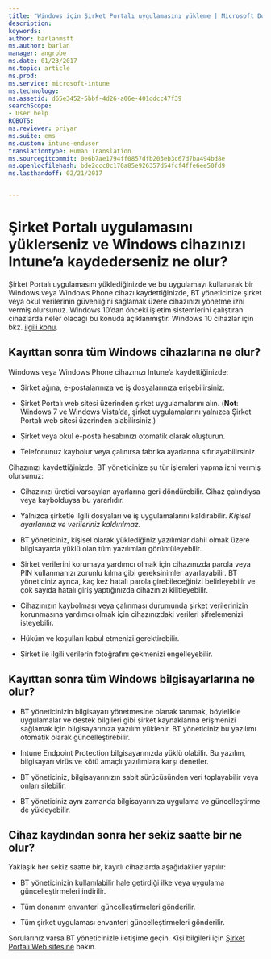 ```yaml
---
title: "Windows için Şirket Portalı uygulamasını yükleme | Microsoft Docs"
description: 
keywords: 
author: barlanmsft
ms.author: barlan
manager: angrobe
ms.date: 01/23/2017
ms.topic: article
ms.prod: 
ms.service: microsoft-intune
ms.technology: 
ms.assetid: d65e3452-5bbf-4d26-a06e-401ddcc47f39
searchScope:
- User help
ROBOTS: 
ms.reviewer: priyar
ms.suite: ems
ms.custom: intune-enduser
translationtype: Human Translation
ms.sourcegitcommit: 0e6b7ae1794ff0857dfb203eb3c67d7ba494bd8e
ms.openlocfilehash: bde2ccc0c170a85e926357d54fcf4ffe6ee50fd9
ms.lasthandoff: 02/21/2017


---
```



# <a name="what-happens-if-you-install-the-company-portal-app-and-enroll-your-windows-device-in-intune"></a>Şirket Portalı uygulamasını yüklerseniz ve Windows cihazınızı Intune’a kaydederseniz ne olur?

Şirket Portalı uygulamasını yüklediğinizde ve bu uygulamayı kullanarak bir Windows veya Windows Phone cihazı kaydettiğinizde, BT yöneticinize şirket veya okul verilerinin güvenliğini sağlamak üzere cihazınızı yönetme izni vermiş olursunuz. Windows 10’dan önceki işletim sistemlerini çalıştıran cihazlarda neler olacağı bu konuda açıklanmıştır. Windows 10 cihazlar için bkz. [ilgili konu](what-happens-if-you-install-the-company-portal-app-and-enroll-your-device-in-intune-windows10.md).

## <a name="what-happens-to-all-windows-devices-after-enrollment"></a>Kayıttan sonra tüm Windows cihazlarına ne olur?
Windows veya Windows Phone cihazınızı Intune’a kaydettiğinizde:

-   Şirket ağına, e-postalarınıza ve iş dosyalarınıza erişebilirsiniz.

-   Şirket Portalı web sitesi üzerinden şirket uygulamalarını alın. (__Not__: Windows 7 ve Windows Vista’da, şirket uygulamalarını yalnızca Şirket Portalı web sitesi üzerinden alabilirsiniz.)

-   Şirket veya okul e-posta hesabınızı otomatik olarak oluşturun.

-   Telefonunuz kaybolur veya çalınırsa fabrika ayarlarına sıfırlayabilirsiniz.

Cihazınızı kaydettiğinizde, BT yöneticinize şu tür işlemleri yapma izni vermiş olursunuz:

-   Cihazınızı üretici varsayılan ayarlarına geri döndürebilir. Cihaz çalındıysa veya kaybolduysa bu yararlıdır.

-   Yalnızca şirketle ilgili dosyaları ve iş uygulamalarını kaldırabilir. *Kişisel ayarlarınız ve verileriniz kaldırılmaz.*

-   BT yöneticiniz, kişisel olarak yüklediğiniz yazılımlar dahil olmak üzere bilgisayarda yüklü olan tüm yazılımları görüntüleyebilir.

-   Şirket verilerini korumaya yardımcı olmak için cihazınızda parola veya PIN kullanmanızı zorunlu kılma gibi gereksinimler ayarlayabilir. BT yöneticiniz ayrıca, kaç kez hatalı parola girebileceğinizi belirleyebilir ve çok sayıda hatalı giriş yaptığınızda cihazınızı kilitleyebilir.

-   Cihazınızın kaybolması veya çalınması durumunda şirket verilerinizin korunmasına yardımcı olmak için cihazınızdaki verileri şifrelemenizi isteyebilir.

-   Hüküm ve koşulları kabul etmenizi gerektirebilir.

-   Şirket ile ilgili verilerin fotoğrafını çekmenizi engelleyebilir.

## <a name="what-happens-to-all-windows-pcs-after-enrollment"></a>Kayıttan sonra tüm Windows bilgisayarlarına ne olur?

-  BT yöneticinizin bilgisayarı yönetmesine olanak tanımak, böylelikle uygulamalar ve destek bilgileri gibi şirket kaynaklarına erişmenizi sağlamak için bilgisayarınıza yazılım yüklenir. BT yöneticiniz bu yazılımı otomatik olarak güncelleştirebilir.

-  Intune Endpoint Protection bilgisayarınızda yüklü olabilir. Bu yazılım, bilgisayarı virüs ve kötü amaçlı yazılımlara karşı denetler.

-  BT yöneticiniz, bilgisayarınızın sabit sürücüsünden veri toplayabilir veya onları silebilir.

-  BT yöneticiniz aynı zamanda bilgisayarınıza uygulama ve güncelleştirme de yükleyebilir.

## <a name="what-happens-every-eight-hours-after-device-enrollment"></a>Cihaz kaydından sonra her sekiz saatte bir ne olur?

Yaklaşık her sekiz saatte bir, kayıtlı cihazlarda aşağıdakiler yapılır:

-   BT yöneticinizin kullanılabilir hale getirdiği ilke veya uygulama güncelleştirmeleri indirilir.

-   Tüm donanım envanteri güncelleştirmeleri gönderilir.

-   Tüm şirket uygulaması envanteri güncelleştirmeleri gönderilir.

Sorularınız varsa BT yöneticinizle iletişime geçin. Kişi bilgileri için [Şirket Portalı Web sitesine](http://portal.manage.microsoft.com) bakın.

